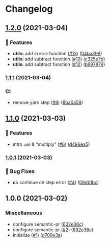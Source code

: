 # Changelog

## [1.2.0](https://www.github.com/ze-flo/zeflo_test_release_plz/compare/v1.1.1...v1.2.0) (2021-03-04)


### :rocket:  Features

* **utils:** add `divide` function ([#13](https://www.github.com/ze-flo/zeflo_test_release_plz/issues/13)) ([04ba398](https://www.github.com/ze-flo/zeflo_test_release_plz/commit/04ba3987469c899c4387d2823299aeda1441e77d))
* **utils:** add subtract function ([#10](https://www.github.com/ze-flo/zeflo_test_release_plz/issues/10)) ([c325e7b](https://www.github.com/ze-flo/zeflo_test_release_plz/commit/c325e7ba8d81ea1db5518b23bada3ddd3978110b))
* **utils:** add subtract function ([#12](https://www.github.com/ze-flo/zeflo_test_release_plz/issues/12)) ([b697879](https://www.github.com/ze-flo/zeflo_test_release_plz/commit/b697879914d3fffeb98e2c80ab9d1b3ff719248e))

### [1.1.1](https://www.github.com/ze-flo/zeflo_test_release_plz/compare/v1.1.0...v1.1.1) (2021-03-04)


### CI

* remove yarn step ([#8](https://www.github.com/ze-flo/zeflo_test_release_plz/issues/8)) ([8ba0a59](https://www.github.com/ze-flo/zeflo_test_release_plz/commit/8ba0a599173923d371ff5775a610155a7f40461e))

## [1.1.0](https://www.github.com/ze-flo/zeflo_test_release_plz/compare/v1.0.1...v1.1.0) (2021-03-03)


### :rocket:  Features

* intro `add` & “multiply” ([#6](https://www.github.com/ze-flo/zeflo_test_release_plz/issues/6)) ([d496ea5](https://www.github.com/ze-flo/zeflo_test_release_plz/commit/d496ea54e9ff62f4b34ef779fcb617f323bf933c))

### [1.0.1](https://www.github.com/ze-flo/zeflo_test_release_plz/compare/v1.0.0...v1.0.1) (2021-03-03)


### :bug: Bug Fixes

* **ci:** continue on step error ([#4](https://www.github.com/ze-flo/zeflo_test_release_plz/issues/4)) ([08db1bc](https://www.github.com/ze-flo/zeflo_test_release_plz/commit/08db1bca63539a9039badb8848ef8d501a917d67))

## 1.0.0 (2021-03-02)


### Miscellaneous

* configure semantic-pr ([632e36c](https://www.github.com/ze-flo/zeflo_test_release_plz/commit/632e36c540122a39040cde8578e0771a7a3dc646))
* configure semantic-pr ([#2](https://www.github.com/ze-flo/zeflo_test_release_plz/issues/2)) ([632e36c](https://www.github.com/ze-flo/zeflo_test_release_plz/commit/632e36c540122a39040cde8578e0771a7a3dc646))
* initialize ([#1](https://www.github.com/ze-flo/zeflo_test_release_plz/issues/1)) ([d709e3a](https://www.github.com/ze-flo/zeflo_test_release_plz/commit/d709e3a13054226dfd1271bd6c538463a8203c5a))

